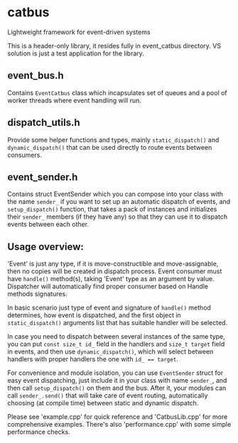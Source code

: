 # catbus
Lightweight framework for event-driven systems

This is a header-only library, it resides fully in event_catbus directory. VS solution is just a test application for the library.

## event_bus.h
Contains `EventCatbus` class which incapsulates set of queues and a pool of worker threads where event handling will run.

## dispatch_utils.h
Provide some helper functions and types, mainly `static_dispatch()` and `dynamic_dispatch()` that can be used directly to route events between consumers.

## event_sender.h
Contains struct EventSender which you can compose into your class with the name `sender_` if you want to set up an automatic dispatch of events, and `setup_dispatch()` function, that takes a pack of instances and initializes their `sender_` members (if they have any) so that they can use it to dispatch events between each other.

## Usage overview:
'Event' is just any type, if it is move-constructible and move-assignable, then no copies will be created in dispatch process.
Event consumer must have `handle()` method(s), taking 'Event' type as an argument by value. Dispatcher will automatically find proper consumer based on Handle methods signatures.

In basic scenario just type of event and signature of `handle()` method determines, how event is dispatched, and the first object in `static_dispatch()` arguments list that has suitable handler will be selected.

In case you need to dispatch between several instances of the same type, you can put `const size_t id_` field in the handlers and `size_t target` field in events, and then use `dynamic_dispatch()`, which will select between handlers with proper handlers the one with `id_ == target`.

For convenience and module isolation, you can use `EventSender` struct for easy event dispatching, just include it in your class with name `sender_`, and then call `setup_dispatch()` on them and the bus. After it, your modules can call `sender_.send()` that will take care of event routing, automatically choosing (at compile time) between static and dynamic dispatch.

Please see 'example.cpp' for quick reference and 'CatbusLib.cpp' for more comprehensive examples. There's also 'performance.cpp' with some simple performance checks.
